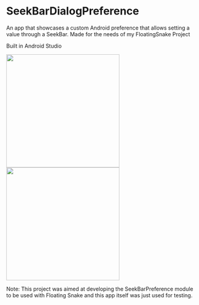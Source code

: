 # SeekBarDialogPreference
An app that showcases a custom Android preference that allows setting a value through a SeekBar. Made for the needs of my FloatingSnake Project

Built in Android Studio

<img src="https://i.imgur.com/tKSGg6S.jpg" width="300"/> <img src="https://i.imgur.com/yJ4GQoP.jpg" width="300"/>

Note: This project was aimed at developing the SeekBarPreference module to be used with Floating Snake and this app itself was just used for testing.
